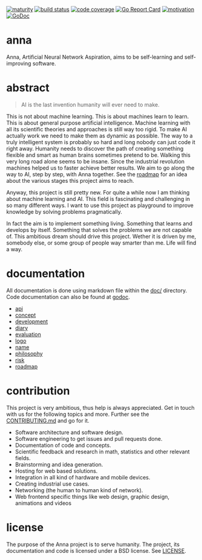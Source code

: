[![maturity](https://img.shields.io/badge/status-alpha-red.svg)](https://github.com/xh3b4sd/anna) [![build status](https://travis-ci.org/xh3b4sd/anna.svg?branch=master)](https://travis-ci.org/xh3b4sd/anna) [![code coverage](https://codecov.io/github/xh3b4sd/anna/coverage.svg?branch=master)](https://codecov.io/github/xh3b4sd/anna?branch=master) [![Go Report Card](https://goreportcard.com/badge/github.com/xh3b4sd/anna)](https://goreportcard.com/report/github.com/xh3b4sd/anna) [![motivation](https://img.shields.io/badge/made%20with-%E2%99%A1-ff69b4.svg)](https://github.com/xh3b4sd/anna) [![GoDoc](https://godoc.org/github.com/xh3b4sd/anna?status.svg)](http://godoc.org/github.com/xh3b4sd/anna)

# anna
Anna, Artificial Neural Network Aspiration, aims to be self-learning and
self-improving software.

# abstract
> AI is the last invention humanity will ever need to make.

This is not about machine learning. This is about machines learn to learn. This
is about general purpose artificial intelligence. Machine learning with all
its scientific theories and approaches is still way too rigid. To make AI
actually work we need to make them as dynamic as possible. The way to a truly
intelligent system is probably so hard and long nobody can just code it right
away. Humanity needs to discover the path of creating something flexible and
smart as human brains sometimes pretend to be. Walking this very long road
alone seems to be insane. Since the industrial revolution machines helped us to
faster achieve better results. We aim to go along the way to AI, step by step,
with Anna together. See the [roadmap](doc/roadmap) for an idea about the
various stages this project aims to reach.

Anyway, this project is still pretty new. For quite a while now I am thinking
about machine learning and AI. This field is fascinating and challenging in so
many different ways. I want to use this project as playground to improve
knowledge by solving problems pragmatically.

In fact the aim is to implement something living. Something that learns and
develops by itself. Something that solves the problems we are not capable of.
This ambitious dream should drive this project. Wether it is driven by me,
somebody else, or some group of people way smarter than me. Life will find a
way.

# documentation
All documentation is done using markdown file within the [doc/](doc) directory.
Code documentation can also be found at
[godoc](https://godoc.org/github.com/xh3b4sd/anna).

- [api](doc/api)
- [concept](doc/concept)
- [development](doc/development)
- [diary](doc/diary)
- [evaluation](doc/evaluation)
- [logo](doc/logo)
- [name](doc/name)
- [philosophy](doc/philosophy)
- [risk](doc/risk)
- [roadmap](doc/roadmap)

# contribution
This project is very ambitious, thus help is always appreciated. Get in touch
with us for the following topics and more. Further see the
[CONTRIBUTING.md](/.github/CONTRIBUTING.md) and go for it.

- Software architecture and software design.
- Software engineering to get issues and pull requests done.
- Documentation of code and concepts.
- Scientific feedback and research in math, statistics and other relevant fields.
- Brainstorming and idea generation.
- Hosting for web based solutions.
- Integration in all kind of hardware and mobile devices.
- Creating industrial use cases.
- Networking (the human to human kind of network).
- Web frontend specific things like web design, graphic design, animations and videos

# license
The purpose of the Anna project is to serve humanity. The project, its
documentation and code is licensed under a BSD license. See [LICENSE](LICENSE).
